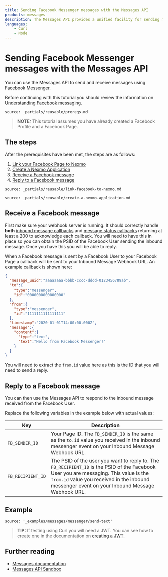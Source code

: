 ```yaml
---
title: Sending Facebook Messenger messages with the Messages API
products: messages
description: The Messages API provides a unified facility for sending messages over multiple channel types. This tutorial looks at sending messages via the Facebook Messenger channel using the Messages API.
languages:
    - Curl
    - Node
---
```


# Sending Facebook Messenger messages with the Messages API

You can use the Messages API to send and receive messages using Facebook Messenger.

Before continuing with this tutorial you should review the information on [Understanding Facebook messaging](/messages/concepts/facebook).

```partial
source: _partials/reusable/prereqs.md
```

> **NOTE:** This tutorial assumes you have already created a Facebook Profile and a Facebook Page.

## The steps

After the prerequisites have been met, the steps are as follows:

1. [Link your Facebook Page to Nexmo](#part-1-link-your-facebook-page-to-your-nexmo-account)
2. [Create a Nexmo Application](#create-a-nexmo-application)
3. [Receive a Facebook message](#receive-a-facebook-message)
4. [Reply to a Facebook message](#reply-to-a-facebook-message)

```partial
source: _partials/reusable/link-facebook-to-nexmo.md
```

```partial
source: _partials/reusable/create-a-nexmo-application.md
```

## Receive a Facebook message

First make sure your webhook server is running. It should correctly handle **both** [inbound message callbacks](/messages/code-snippets/inbound-message) and [message status callbacks](/messages/code-snippets/message-status)  returning at least a 200 to acknowledge each callback. You will need to have this in place so you can obtain the PSID of the Facebook User sending the inbound message. Once you have this you will be able to reply.

When a Facebook message is sent by a Facebook User to your Facebook Page a callback will be sent to your Inbound Message Webhook URL. An example callback is shown here:

```json
{
  "message_uuid":"aaaaaaaa-bbbb-cccc-dddd-0123456789ab",
  "to":{
    "type":"messenger",
    "id":"0000000000000000"
  },
  "from":{
    "type":"messenger",
    "id":"1111111111111111"
  },
  "timestamp":"2020-01-01T14:00:00.000Z",
  "message":{
    "content":{
      "type":"text",
      "text":"Hello from Facebook Messenger!"
    }
  }
}
```

You will need to extract the `from.id` value here as this is the ID that you will need to send a reply.

## Reply to a Facebook message

You can then use the Messages API to respond to the inbound message received from the Facebook User.

Replace the following variables in the example below with actual values:

Key | Description
-- | --
`FB_SENDER_ID` | Your Page ID. The `FB_SENDER_ID` is the same as the `to.id` value you received in the inbound messenger event on your Inbound Message Webhook URL.
`FB_RECIPIENT_ID` | The PSID of the user you want to reply to. The `FB_RECIPIENT_ID` is the PSID of the Facebook User you are messaging. This value is the `from.id` value you received in the inbound messenger event on your Inbound Message Webhook URL.

## Example

```code_snippets
source: '_examples/messages/messenger/send-text'
```

> **TIP:** If testing using Curl you will need a JWT. You can see how to create one in the documentation on [creating a JWT](/messages/code-snippets/before-you-begin#generate-a-jwt).

## Further reading

* [Messages documentation](/messages/overview)
* [Messages API Sandbox](/messages/concepts/messages-api-sandbox)
